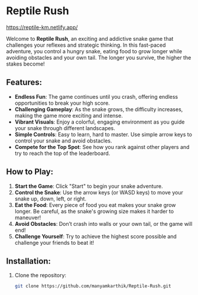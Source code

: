 # Reptile Rush

https://reptile-km.netlify.app/

Welcome to **Reptile Rush**, an exciting and addictive snake game that challenges your reflexes and strategic thinking. In this fast-paced adventure, you control a hungry snake, eating food to grow longer while avoiding obstacles and your own tail. The longer you survive, the higher the stakes become!

## Features:
- **Endless Fun**: The game continues until you crash, offering endless opportunities to break your high score.
- **Challenging Gameplay**: As the snake grows, the difficulty increases, making the game more exciting and intense.
- **Vibrant Visuals**: Enjoy a colorful, engaging environment as you guide your snake through different landscapes.
- **Simple Controls**: Easy to learn, hard to master. Use simple arrow keys to control your snake and avoid obstacles.
- **Compete for the Top Spot**: See how you rank against other players and try to reach the top of the leaderboard.

## How to Play:
1. **Start the Game**: Click "Start" to begin your snake adventure.
2. **Control the Snake**: Use the arrow keys (or WASD keys) to move your snake up, down, left, or right.
3. **Eat the Food**: Every piece of food you eat makes your snake grow longer. Be careful, as the snake's growing size makes it harder to maneuver!
4. **Avoid Obstacles**: Don’t crash into walls or your own tail, or the game will end!
5. **Challenge Yourself**: Try to achieve the highest score possible and challenge your friends to beat it!

## Installation:
1. Clone the repository:
   ```bash
   git clone https://github.com/manyamkarthik/Reptile-Rush.git
